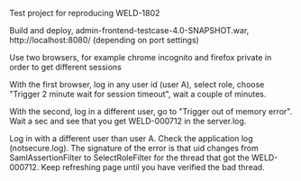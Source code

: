 Test project for reproducing WELD-1802

Build and deploy, admin-frontend-testcase-4.0-SNAPSHOT.war, http://localhost:8080/ (depending on port settings)

Use two browsers, for example chrome incognito and firefox private in order to get different sessions

With the first browser, log in any user id (user A), select role, choose "Trigger 2 minute wait for session timeout", wait a couple of minutes.

With the second, log in a different user, go to "Trigger out of memory error".  Wait a sec and see that you get WELD-000712 in the server.log.

Log in with a different user than user A.  Check the application log (notsecure.log).
The signature of the error is that uid changes from SamlAssertionFilter to SelectRoleFilter for the thread that got the WELD-000712. 
Keep refreshing page until you have verified the bad thread.

